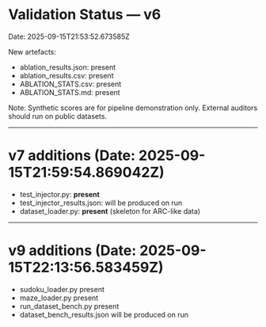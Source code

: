 # Validation Status — v6
Date: 2025-09-15T21:53:52.673585Z

New artefacts:
- ablation_results.json: present
- ablation_results.csv: present
- ABLATION_STATS.csv: present
- ABLATION_STATS.md: present

Note: Synthetic scores are for pipeline demonstration only. External auditors should run on public datasets.

---
# v7 additions (Date: 2025-09-15T21:59:54.869042Z)
- test_injector.py: **present**
- test_injector_results.json: will be produced on run
- dataset_loader.py: **present** (skeleton for ARC-like data)

---
# v9 additions (Date: 2025-09-15T22:13:56.583459Z)
- sudoku_loader.py present
- maze_loader.py present
- run_dataset_bench.py present
- dataset_bench_results.json will be produced on run
